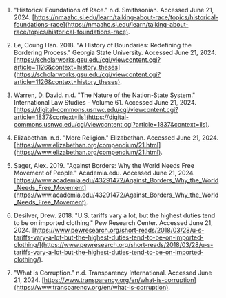 1. "Historical Foundations of Race." n.d. Smithsonian. Accessed June 21, 2024. [https://nmaahc.si.edu/learn/talking-about-race/topics/historical-foundations-race](https://nmaahc.si.edu/learn/talking-about-race/topics/historical-foundations-race).

2. Le, Coung Han. 2018. "A History of Boundaries: Redefining the Bordering Process." Georgia State University. Accessed June 21, 2024. [https://scholarworks.gsu.edu/cgi/viewcontent.cgi?article=1126&context=history_theses](https://scholarworks.gsu.edu/cgi/viewcontent.cgi?article=1126&context=history_theses).

3. Warren, D. David. n.d. "The Nature of the Nation-State System." International Law Studies - Volume 61. Accessed June 21, 2024. [https://digital-commons.usnwc.edu/cgi/viewcontent.cgi?article=1837&context=ils](https://digital-commons.usnwc.edu/cgi/viewcontent.cgi?article=1837&context=ils).

4. Elizabethan. n.d. "More Religion." Elizabethan. Accessed June 21, 2024. [https://www.elizabethan.org/compendium/21.html](https://www.elizabethan.org/compendium/21.html).

5. Sager, Alex. 2019. "Against Borders: Why the World Needs Free Movement of People." Academia.edu. Accessed June 21, 2024. [https://www.academia.edu/43291472/Against_Borders_Why_the_World_Needs_Free_Movement](https://www.academia.edu/43291472/Against_Borders_Why_the_World_Needs_Free_Movement).

6. Desilver, Drew. 2018. "U.S. tariffs vary a lot, but the highest duties tend to be on imported clothing." Pew Research Center. Accessed June 21, 2024. [https://www.pewresearch.org/short-reads/2018/03/28/u-s-tariffs-vary-a-lot-but-the-highest-duties-tend-to-be-on-imported-clothing/](https://www.pewresearch.org/short-reads/2018/03/28/u-s-tariffs-vary-a-lot-but-the-highest-duties-tend-to-be-on-imported-clothing/).

7. "What is Corruption." n.d. Transparency International. Accessed June 21, 2024. [https://www.transparency.org/en/what-is-corruption](https://www.transparency.org/en/what-is-corruption).

